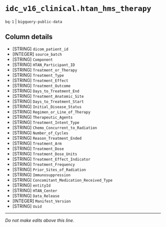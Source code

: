 # `idc_v16_clinical.htan_hms_therapy`
`bq-1` | `bigquery-public-data`

## Column details
* [STRING]    `dicom_patient_id`
* [INTEGER]   `source_batch`
* [STRING]    `Component`
* [STRING]    `HTAN_Participant_ID`
* [STRING]    `Treatment_or_Therapy`
* [STRING]    `Treatment_Type`
* [STRING]    `Treatment_Effect`
* [STRING]    `Treatment_Outcome`
* [STRING]    `Days_to_Treatment_End`
* [STRING]    `Treatment_Anatomic_Site`
* [STRING]    `Days_to_Treatment_Start`
* [STRING]    `Initial_Disease_Status`
* [STRING]    `Regimen_or_Line_of_Therapy`
* [STRING]    `Therapeutic_Agents`
* [STRING]    `Treatment_Intent_Type`
* [STRING]    `Chemo_Concurrent_to_Radiation`
* [STRING]    `Number_of_Cycles`
* [STRING]    `Reason_Treatment_Ended`
* [STRING]    `Treatment_Arm`
* [STRING]    `Treatment_Dose`
* [STRING]    `Treatment_Dose_Units`
* [STRING]    `Treatment_Effect_Indicator`
* [STRING]    `Treatment_Frequency`
* [STRING]    `Prior_Sites_of_Radiation`
* [STRING]    `Immunosuppression`
* [STRING]    `Concomitant_Medication_Received_Type`
* [STRING]    `entityId`
* [STRING]    `HTAN_Center`
* [STRING]    `Data_Release`
* [INTEGER]   `Manifest_Version`
* [STRING]    `Uuid`

-------------------------------------------------------------------------------
*Do not make edits above this line.*
